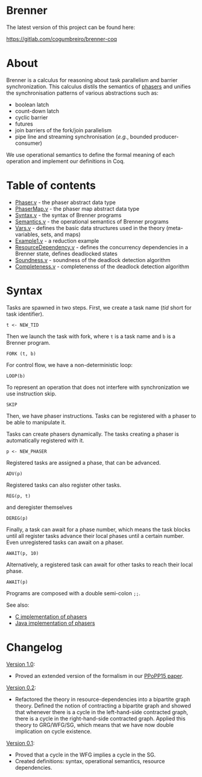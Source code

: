 Brenner
=======

The latest version of this project can be found here:

https://gitlab.com/cogumbreiro/brenner-coq

About
=====

Brenner is a calculus for reasoning about task parallelism and barrier synchronization. This calculus distils the semantics of [phasers](http://habanero.rice.edu/) and unifies the synchronisation patterns of various abstractions such as:

* boolean latch
* count-down latch
* cyclic barrier
* futures
* join barriers of the fork/join parallelism
* pipe line and streaming synchronisation (*e.g.*, bounded producer-consumer)

We use operational semantics to define the formal meaning of each operation and implement our definitions in Coq.

Table of contents
=================

 * [Phaser.v](src/Phaser.v) - the phaser abstract data type
 * [PhaserMap.v](src/PhaserMap.v) - the phaser map abstract data type
 * [Syntax.v](src/Syntax.v) - the syntax of Brenner programs
 * [Semantics.v](src/Semantics.v) - the operational semantics of Brenner programs
 * [Vars.v](src/Vars.v) - defines the basic data structures used in the theory (meta-variables, sets, and maps)
 * [Example1.v](src/Example1.v) - a reduction example
 * [ResourceDependency.v](src/ResourceDependency.v) - defines the concurrency dependencies in a Brenner state, defines deadlocked states
 * [Soundness.v](src/Soudness.v) - soundness of the deadlock detection algorithm
 * [Completeness.v](src/Completeness.v) - completenenss of the deadlock detection algorithm

Syntax
======

Tasks are spawned in two steps. First, we create a task name (*tid* short for task identifier).
```
t <- NEW_TID
```
Then we launch the task with fork, where `t` is a task name and `b` is a Brenner program.
```
FORK (t, b)
```
For control flow, we have a non-deterministic loop:
```
LOOP(b)
```

To represent an operation that does not interfere with synchronization we use instruction skip.
```
SKIP
```
Then, we have phaser instructions. Tasks can be registered with a phaser to be able to manipulate it.

Tasks can create phasers dynamically. The tasks creating a phaser is automatically registered with it.
```
p <- NEW_PHASER
```
Registered tasks are assigned a phase, that can be advanced.
```
ADV(p)
```
Registered tasks can also register other tasks.
```
REG(p, t)
```
and deregister themselves
```
DEREG(p)
```
Finally, a task can await for a phase number, which means the task blocks until all register tasks advance their local phases until a certain number. Even unregistered tasks can await on a phaser.
```
AWAIT(p, 10)
```
Alternatively, a registered task can await for other tasks to reach their local phase.
```
AWAIT(p)
```
Programs are composed with a double semi-colon `;;`.

See also:

 * [C implementation of phasers](http://locklessinc.com/articles/phasers/)
 * [Java implementation of phasers](http://docs.oracle.com/javase/7/docs/api/java/util/concurrent/Phaser.html)

Changelog
=========

[Version 1.0](https://bitbucket.org/cogumbreiro/brenner-coq/src/v1.0/):

 * Proved an extended version of the formalism in our
   [PPoPP15 paper](https://bitbucket.org/cogumbreiro/armus/wiki/PPoPP15).

[Version 0.2](https://bitbucket.org/cogumbreiro/brenner-coq/src/v0.2/):

 * Refactored the theory in resource-dependencies into a bipartite
   graph theory. Defined the notion of contracting a bipartite graph and
   showed that whenever there is a cycle in the left-hand-side contracted graph,
   there is a cycle in the right-hand-side contracted graph. Applied this
   theory to GRG/WFG/SG, which means that we have now double implication on
   cycle existence.

[Version 0.1](https://bitbucket.org/cogumbreiro/brenner-coq/src/v0.1/):

 * Proved that a cycle in the WFG implies a cycle in the SG.
 * Created definitions: syntax, operational semantics, resource dependencies.
